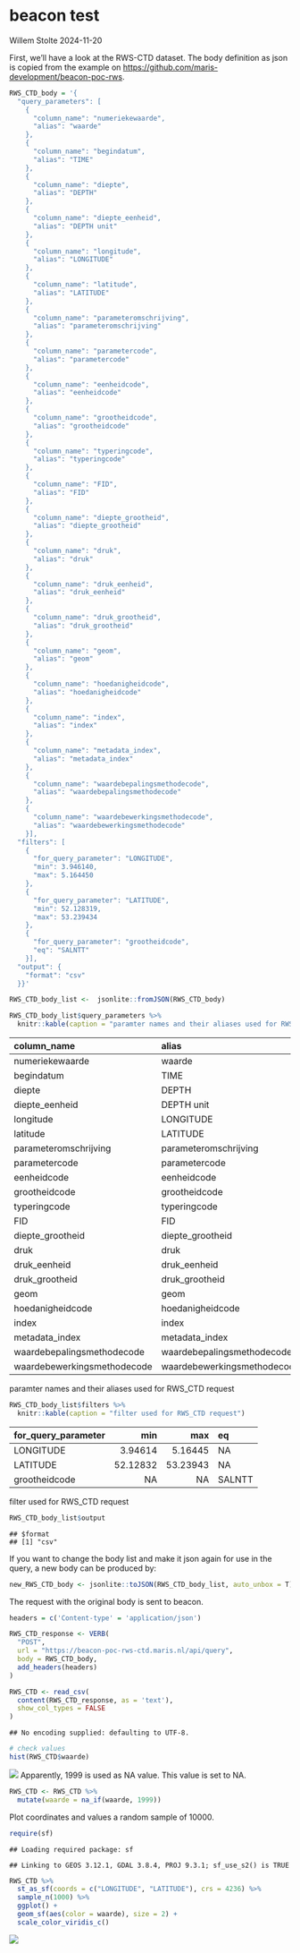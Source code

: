 beacon test
================
Willem Stolte
2024-11-20

First, we’ll have a look at the RWS-CTD dataset. The body definition as
json is copied from the example on
<https://github.com/maris-development/beacon-poc-rws>.

``` r
RWS_CTD_body = '{
  "query_parameters": [
    {
      "column_name": "numeriekewaarde",
      "alias": "waarde"
    },
    {
      "column_name": "begindatum",
      "alias": "TIME"
    },
    {
      "column_name": "diepte",
      "alias": "DEPTH"
    },
    {
      "column_name": "diepte_eenheid",
      "alias": "DEPTH unit"
    },
    {
      "column_name": "longitude",
      "alias": "LONGITUDE"
    },
    {
      "column_name": "latitude",
      "alias": "LATITUDE"
    },
    {
      "column_name": "parameteromschrijving",
      "alias": "parameteromschrijving"
    },
    {
      "column_name": "parametercode",
      "alias": "parametercode"
    },
    {
      "column_name": "eenheidcode",
      "alias": "eenheidcode"
    },
    {
      "column_name": "grootheidcode",
      "alias": "grootheidcode"
    },
    {
      "column_name": "typeringcode",
      "alias": "typeringcode"
    },
    {
      "column_name": "FID",
      "alias": "FID"
    },
    {
      "column_name": "diepte_grootheid",
      "alias": "diepte_grootheid"
    },
    {
      "column_name": "druk",
      "alias": "druk"
    },
    {
      "column_name": "druk_eenheid",
      "alias": "druk_eenheid"
    },
    {
      "column_name": "druk_grootheid",
      "alias": "druk_grootheid"
    },
    {
      "column_name": "geom",
      "alias": "geom"
    },
    {
      "column_name": "hoedanigheidcode",
      "alias": "hoedanigheidcode"
    },
    {
      "column_name": "index",
      "alias": "index"
    },
    {
      "column_name": "metadata_index",
      "alias": "metadata_index"
    },
    {
      "column_name": "waardebepalingsmethodecode",
      "alias": "waardebepalingsmethodecode"
    },
    {
      "column_name": "waardebewerkingsmethodecode",
      "alias": "waardebewerkingsmethodecode"
    }],
  "filters": [
    {
      "for_query_parameter": "LONGITUDE",
      "min": 3.946140,
      "max": 5.164450
    },
    {
      "for_query_parameter": "LATITUDE",
      "min": 52.128319,
      "max": 53.239434
    },
    {
      "for_query_parameter": "grootheidcode",
      "eq": "SALNTT"
    }],
  "output": {
    "format": "csv"
  }}'
```

``` r
RWS_CTD_body_list <-  jsonlite::fromJSON(RWS_CTD_body)

RWS_CTD_body_list$query_parameters %>%
  knitr::kable(caption = "paramter names and their aliases used for RWS_CTD request")
```

| column_name                 | alias                       |
|:----------------------------|:----------------------------|
| numeriekewaarde             | waarde                      |
| begindatum                  | TIME                        |
| diepte                      | DEPTH                       |
| diepte_eenheid              | DEPTH unit                  |
| longitude                   | LONGITUDE                   |
| latitude                    | LATITUDE                    |
| parameteromschrijving       | parameteromschrijving       |
| parametercode               | parametercode               |
| eenheidcode                 | eenheidcode                 |
| grootheidcode               | grootheidcode               |
| typeringcode                | typeringcode                |
| FID                         | FID                         |
| diepte_grootheid            | diepte_grootheid            |
| druk                        | druk                        |
| druk_eenheid                | druk_eenheid                |
| druk_grootheid              | druk_grootheid              |
| geom                        | geom                        |
| hoedanigheidcode            | hoedanigheidcode            |
| index                       | index                       |
| metadata_index              | metadata_index              |
| waardebepalingsmethodecode  | waardebepalingsmethodecode  |
| waardebewerkingsmethodecode | waardebewerkingsmethodecode |

paramter names and their aliases used for RWS_CTD request

``` r
RWS_CTD_body_list$filters %>%
  knitr::kable(caption = "filter used for RWS_CTD request")
```

| for_query_parameter |      min |      max | eq     |
|:--------------------|---------:|---------:|:-------|
| LONGITUDE           |  3.94614 |  5.16445 | NA     |
| LATITUDE            | 52.12832 | 53.23943 | NA     |
| grootheidcode       |       NA |       NA | SALNTT |

filter used for RWS_CTD request

``` r
RWS_CTD_body_list$output
```

    ## $format
    ## [1] "csv"

If you want to change the body list and make it json again for use in
the query, a new body can be produced by:

``` r
new_RWS_CTD_body <- jsonlite::toJSON(RWS_CTD_body_list, auto_unbox = T)
```

The request with the original body is sent to beacon.

``` r
headers = c('Content-type' = 'application/json')

RWS_CTD_response <- VERB(
  "POST", 
  url = "https://beacon-poc-rws-ctd.maris.nl/api/query", 
  body = RWS_CTD_body,
  add_headers(headers)
)
```

``` r
RWS_CTD <- read_csv(
  content(RWS_CTD_response, as = 'text'), 
  show_col_types = FALSE
)
```

    ## No encoding supplied: defaulting to UTF-8.

``` r
# check values
hist(RWS_CTD$waarde)
```

![](beacon-test-r_files/figure-gfm/unnamed-chunk-6-1.png)<!-- -->
Apparently, 1999 is used as NA value. This value is set to NA.

``` r
RWS_CTD <- RWS_CTD %>%
  mutate(waarde = na_if(waarde, 1999))
```

Plot coordinates and values a random sample of 10000.

``` r
require(sf)
```

    ## Loading required package: sf

    ## Linking to GEOS 3.12.1, GDAL 3.8.4, PROJ 9.3.1; sf_use_s2() is TRUE

``` r
RWS_CTD %>%
  st_as_sf(coords = c("LONGITUDE", "LATITUDE"), crs = 4236) %>%
  sample_n(1000) %>%
  ggplot() +
  geom_sf(aes(color = waarde), size = 2) +
  scale_color_viridis_c()
```

![](beacon-test-r_files/figure-gfm/unnamed-chunk-8-1.png)<!-- -->
